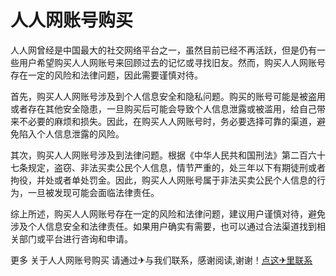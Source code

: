 # 人人网账号购买

人人网曾经是中国最大的社交网络平台之一，虽然目前已经不再活跃，但是仍有一些用户希望购买人人网账号来回顾过去的记忆或寻找旧友。然而，购买人人网账号存在一定的风险和法律问题，因此需要谨慎对待。

首先，购买人人网账号涉及到个人信息安全和隐私问题。购买的账号可能是被盗用或者存在其他安全隐患，一旦购买后可能会导致个人信息泄露或被滥用，给自己带来不必要的麻烦和损失。因此，在购买人人网账号时，务必要选择可靠的渠道，避免陷入个人信息泄露的风险。

其次，购买人人网账号涉及到法律问题。根据《中华人民共和国刑法》第二百六十七条规定，盗窃、非法买卖公民个人信息，情节严重的，处三年以下有期徒刑或者拘役，并处或者单处罚金。因此，购买人人网账号属于非法买卖公民个人信息的行为，一旦被发现可能会面临法律责任。

综上所述，购买人人网账号存在一定的风险和法律问题，建议用户谨慎对待，避免涉及个人信息安全和法律责任。如果用户确实有需要，也可以通过合法渠道找到相关部门或平台进行咨询和申请。

更多 关于人人网账号购买 请通过✈与我们联系，感谢阅读,谢谢！[点这✈里联系](https://c.k02.cc)